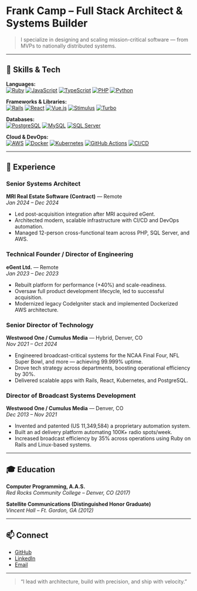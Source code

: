 # Frank Camp – Full Stack Architect & Systems Builder

> I specialize in designing and scaling mission-critical software — from MVPs to nationally distributed systems.

---

## 🧠 Skills & Tech

**Languages:**  
[![Ruby](https://img.shields.io/badge/-Ruby-cc342d?logo=ruby)]() [![JavaScript](https://img.shields.io/badge/-JavaScript-f7df1e?logo=javascript)]() [![TypeScript](https://img.shields.io/badge/-TypeScript-3178c6?logo=typescript)]() [![PHP](https://img.shields.io/badge/-PHP-8892BE?logo=php)]() [![Python](https://img.shields.io/badge/-Python-3776ab?logo=python)]()

**Frameworks & Libraries:**  
[![Rails](https://img.shields.io/badge/-Ruby_on_Rails-cc0000?logo=rubyonrails)]() [![React](https://img.shields.io/badge/-React-61dafb?logo=react&logoColor=black)]() [![Vue.js](https://img.shields.io/badge/-Vue.js-4FC08D?logo=vue.js)]() [![Stimulus](https://img.shields.io/badge/-StimulusJS-fcaf3e?logo=stimulus)]() [![Turbo](https://img.shields.io/badge/-Turbo-red?logo=hotwired)]()

**Databases:**  
[![PostgreSQL](https://img.shields.io/badge/-PostgreSQL-336791?logo=postgresql)]() [![MySQL](https://img.shields.io/badge/-MySQL-4479A1?logo=mysql)]() [![SQL Server](https://img.shields.io/badge/-SQL_Server-CC2927?logo=microsoftsqlserver)]()

**Cloud & DevOps:**  
[![AWS](https://img.shields.io/badge/-AWS-232F3E?logo=amazonaws)]() [![Docker](https://img.shields.io/badge/-Docker-2496ED?logo=docker)]() [![Kubernetes](https://img.shields.io/badge/-Kubernetes-326ce5?logo=kubernetes)]() [![GitHub Actions](https://img.shields.io/badge/-GitHub_Actions-2088FF?logo=githubactions)]() [![CI/CD](https://img.shields.io/badge/-CI/CD-orange)]()

---

## 🧱 Experience

### **Senior Systems Architect**  
**MRI Real Estate Software (Contract)** — Remote  
*Jan 2024 – Dec 2024*  
- Led post-acquisition integration after MRI acquired eGent.
- Architected modern, scalable infrastructure with CI/CD and DevOps automation.
- Managed 12-person cross-functional team across PHP, SQL Server, and AWS.

### **Technical Founder / Director of Engineering**  
**eGent Ltd.** — Remote  
*Jan 2023 – Dec 2023*  
- Rebuilt platform for performance (+40%) and scale-readiness.
- Oversaw full product development lifecycle, led to successful acquisition.
- Modernized legacy CodeIgniter stack and implemented Dockerized AWS architecture.

### **Senior Director of Technology**  
**Westwood One / Cumulus Media** — Hybrid, Denver, CO  
*Nov 2021 – Oct 2024*  
- Engineered broadcast-critical systems for the NCAA Final Four, NFL Super Bowl, and more — achieving 99.999% uptime.
- Drove tech strategy across departments, boosting operational efficiency by 30%.
- Delivered scalable apps with Rails, React, Kubernetes, and PostgreSQL.

### **Director of Broadcast Systems Development**  
**Westwood One / Cumulus Media** — Denver, CO  
*Dec 2013 – Nov 2021*  
- Invented and patented (US 11,349,584) a proprietary automation system.
- Built an ad delivery platform automating 100K+ radio spots/week.
- Increased broadcast efficiency by 35% across operations using Ruby on Rails and Linux-based systems.

---

## 🎓 Education

**Computer Programming, A.A.S.**  
*Red Rocks Community College – Denver, CO (2017)*

**Satellite Communications (Distinguished Honor Graduate)**  
*Vincent Hall – Ft. Gordon, GA (2012)*

---

## 📫 Connect

- [GitHub](https://github.com/roaring-lion-33)  
- [LinkedIn](https://linkedin.com/in/franklincamp)  
- [Email](mailto:frank@frankcamp.tech) 

---

> “I lead with architecture, build with precision, and ship with velocity.”
